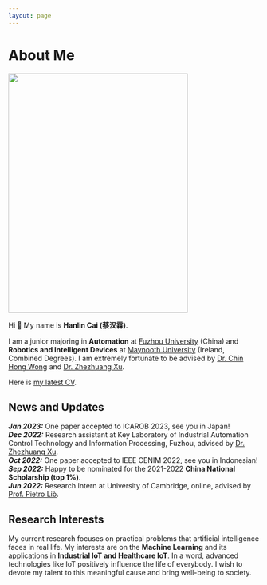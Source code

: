 ```yaml
---
layout: page
---
```


# About Me

<img src="https://www.caihanlin.com/caihanlin.jpg" class="floatpic" width="360" height="480">



Hi 👋 My name is **Hanlin Cai (蔡汉霖)**. 

I am a junior majoring in **Automation** at [Fuzhou University](https://www.fzu.edu.cn/ ) (China) and **Robotics and Intelligent Devices** at [Maynooth University](https://maynoothuniversity.ie/) (Ireland, Combined Degrees). I am extremely fortunate to be advised by [Dr. Chin Hong Wong](https://www.researchgate.net/profile/Chin-Hong-Wong) and [Dr. Zhezhuang Xu](https://dqxy.fzu.edu.cn/en/info/1009/1072.htm).

Here is [my latest CV](https://caihanlin.com/file/CV-HanlinCAI.pdf).

## News and Updates

***Jan 2023:*** One paper accepted to ICAROB 2023, see you in Japan!<br>***Dec 2022:*** Research assistant at Key Laboratory of Industrial Automation Control Technology and Information Processing, Fuzhou, advised by [Dr. Zhezhuang Xu](https://dqxy.fzu.edu.cn/en/info/1009/1072.htm).<br>***Oct 2022:*** One paper accepted to IEEE CENIM 2022, see you in Indonesian!<br>***Sep 2022:*** Happy to be nominated for the 2021-2022 **China National Scholarship (top 1%)**.<br>***Jun 2022:*** Research Intern at University of Cambridge, online, advised by [Prof. Pietro Liò](https://www.cl.cam.ac.uk/~pl219/ ).<br>

## Research Interests

My current research focuses on practical problems that artificial intelligence faces in real life. My interests are on the **Machine Learning** and its applications in **Industrial IoT and Healthcare IoT**. In a word, advanced technologies like IoT positively influence the life of everybody.  I wish to devote my talent to this meaningful cause and bring well-being to society.



<!-- Calendly badge widget begin -->
<link href="https://assets.calendly.com/assets/external/widget.css" rel="stylesheet">

<script src="https://assets.calendly.com/assets/external/widget.js" type="text/javascript" async></script>
<script type="text/javascript">window.onload = function() { Calendly.initBadgeWidget({ url: 'https://calendly.com/lancecai/meet-with-lance', text: 'Schedule time with me', color: '#0069ff', textColor: '#ffffff', branding: true }); }</script>
<!-- Calendly badge widget end -->
